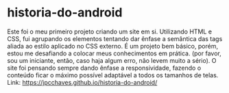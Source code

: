 # historia-do-android
Este foi o meu primeiro projeto criando um site em si. Utilizando HTML e CSS, fui agrupando os elementos tentando dar ênfase a semântica das tags aliada ao estilo aplicado no CSS externo. É um projeto bem básico, porém, estou me desafiando a colocar meus conhecimentos em prática. (por favor, sou um iniciante, então, caso haja algum erro, não levem muito a sério). O site foi pensando sempre dando ênfase a responsividade, fazendo o conteúdo ficar o máximo possível adaptável a todos os tamanhos de telas.
Link: https://jpcchaves.github.io/historia-do-android/
